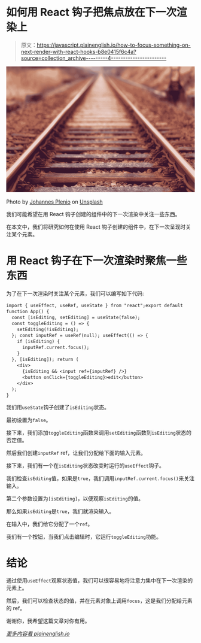 # 如何用 React 钩子把焦点放在下一次渲染上

> 原文：<https://javascript.plainenglish.io/how-to-focus-something-on-next-render-with-react-hooks-b8e0415f6c4a?source=collection_archive---------4----------------------->

![](img/b7eaa7eff7c10cde1e8ff33f6f696c7b.png)

Photo by [Johannes Plenio](https://unsplash.com/@jplenio?utm_source=medium&utm_medium=referral) on [Unsplash](https://unsplash.com?utm_source=medium&utm_medium=referral)

我们可能希望在用 React 钩子创建的组件中的下一次渲染中关注一些东西。

在本文中，我们将研究如何在使用 React 钩子创建的组件中，在下一次呈现时关注某个元素。

# 用 React 钩子在下一次渲染时聚焦一些东西

为了在下一次渲染时关注某个元素，我们可以编写如下代码:

```
import { useEffect, useRef, useState } from "react";export default function App() {
  const [isEditing, setEditing] = useState(false);
  const toggleEditing = () => {
    setEditing(!isEditing);
  }; const inputRef = useRef(null); useEffect(() => {
    if (isEditing) {
      inputRef.current.focus();
    }
  }, [isEditing]); return (
    <div>
      {isEditing && <input ref={inputRef} />}
      <button onClick={toggleEditing}>edit</button>
    </div>
  );
}
```

我们用`useState`钩子创建了`isEditing`状态。

最初设置为`false`。

接下来，我们添加`toggleEditing`函数来调用`setEditing`函数到`isEditing`状态的否定值。

然后我们创建`inputRef` ref，让我们分配给下面的输入元素。

接下来，我们有一个在`isEditing`状态改变时运行的`useEffect`钩子。

我们检查`isEditing`值，如果是`true`，我们调用`inputRef.current.focus()`来关注输入。

第二个参数设置为`[isEditing]`，以便观察`isEditing`的值。

那么如果`isEditing`是`true`，我们就渲染输入。

在输入中，我们给它分配了一个`ref`。

我们有一个按钮，当我们点击编辑时，它运行`toggleEditing`功能。

# 结论

通过使用`useEffect`观察状态值，我们可以很容易地将注意力集中在下一次渲染的元素上。

然后，我们可以检查状态的值，并在元素对象上调用`focus`，这是我们分配给元素的 ref。

谢谢你，我希望这篇文章对你有用。

[*更多内容看 plainenglish.io*](https://www.mannmela.in/)